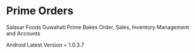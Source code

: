 # Prime Orders

Salasar Foods Guwahati Prime Bakes Order, Sales, Inventory Management and Accounts

Android Latest Version = 1.0.3.7
